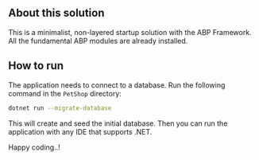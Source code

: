 ## About this solution

This is a minimalist, non-layered startup solution with the ABP Framework. All the fundamental ABP modules are already installed.

## How to run

The application needs to connect to a database. Run the following command in the `PetShop` directory:

````bash
dotnet run --migrate-database
````

This will create and seed the initial database. Then you can run the application with any IDE that supports .NET.

Happy coding..!



